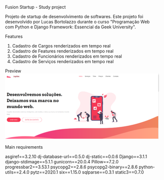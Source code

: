 Fusion Startup - Study project

Projeto de startup de desenvolvimento de softwares.
Este projeto foi desenvolvido por Lucas Bortolazzo durante o curso "Programação Web com Python e Django Framework: Essencial da Geek University".

Features

1. Cadastro de Cargos renderizados em tempo real
2. Cadastro de Features renderizados em tempo real
3. Cadastro de Funcionários renderizados em tempo real
4. Cadastro de Serviços renderizados em tempo real

Preview
![print](prints/Principal.PNG) 
 
Main requirements

asgiref==3.2.10
dj-database-url==0.5.0
dj-static==0.0.6
Django==3.1.1
django-stdimage==5.1.1
gunicorn==20.0.4
Pillow==7.2.0
progressbar2==3.53.1
psycopg2==2.8.6
psycopg2-binary==2.8.6
python-utils==2.4.0
pytz==2020.1
six==1.15.0
sqlparse==0.3.1
static3==0.7.0 
